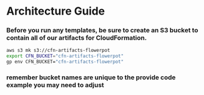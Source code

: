 # Architecture Guide

### Before you run any templates, be sure to create an S3 bucket to contain all of our artifacts for CloudFormation.

```sh
aws s3 mk s3://cfn-artifacts-flowerpot
export CFN_BUCKET="cfn-artifacts-flowerpot"
gp env CFN_BUCKET="cfn-artifacts-flowerpot"
```

### remember bucket names are unique to the provide code example you may need to adjust